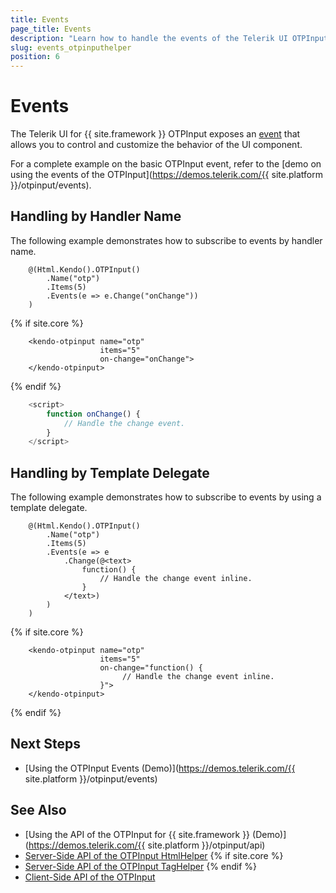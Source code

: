 ```yaml
---
title: Events
page_title: Events
description: "Learn how to handle the events of the Telerik UI OTPInput component for {{ site.framework }}."
slug: events_otpinputhelper
position: 6
---
```


# Events

The Telerik UI for {{ site.framework }} OTPInput exposes an [event](/api/kendo.mvc.ui.fluent/otpinputeventbuilder) that allows you to control and customize the behavior of the UI component.

For a complete example on the basic OTPInput event, refer to the [demo on using the events of the OTPInput](https://demos.telerik.com/{{ site.platform }}/otpinput/events).

## Handling by Handler Name

The following example demonstrates how to subscribe to events by handler name.

```HtmlHelper
    @(Html.Kendo().OTPInput()
        .Name("otp")
        .Items(5)
        .Events(e => e.Change("onChange"))
    )
```
{% if site.core %}
```TagHelper
    <kendo-otpinput name="otp"
                    items="5"
                    on-change="onChange">
    </kendo-otpinput>
```
{% endif %}
```JavaScript
    <script>
        function onChange() {
            // Handle the change event.
        }
    </script>
```

## Handling by Template Delegate

The following example demonstrates how to subscribe to events by using a template delegate.


```HtmlHelper
    @(Html.Kendo().OTPInput()
        .Name("otp")
        .Items(5)
        .Events(e => e
            .Change(@<text>
                function() {
                    // Handle the change event inline.
                }
            </text>)
        )
    )
```
{% if site.core %}
```TagHelper
    <kendo-otpinput name="otp"
                    items="5"
                    on-change="function() {
                         // Handle the change event inline.
                    }">
    </kendo-otpinput>
```
{% endif %}

## Next Steps

* [Using the OTPInput Events (Demo)](https://demos.telerik.com/{{ site.platform }}/otpinput/events)

## See Also

* [Using the API of the OTPInput for {{ site.framework }} (Demo)](https://demos.telerik.com/{{ site.platform }}/otpinput/api)
* [Server-Side API of the OTPInput HtmlHelper](/api/otpinput)
{% if site.core %}
* [Server-Side API of the OTPInput TagHelper](/api/taghelpers/otpinput)
{% endif %}
* [Client-Side API of the OTPInput](https://docs.telerik.com/kendo-ui/api/javascript/ui/otpinput)